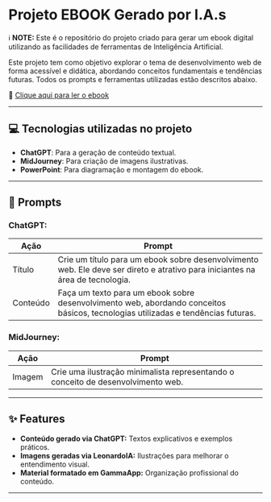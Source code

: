 # Projeto EBOOK Gerado por I.A.s

ℹ️ **NOTE:** Este é o repositório do projeto criado para gerar um ebook digital utilizando as facilidades de ferramentas de Inteligência Artificial.

Este projeto tem como objetivo explorar o tema de desenvolvimento web de forma acessível e didática, abordando conceitos fundamentais e tendências futuras. Todos os prompts e ferramentas utilizadas estão descritos abaixo.

📕 [Clique aqui para ler o ebook](./Entendendo-o-Desenvolvimento-Web.pdf)

---

## 💻 Tecnologias utilizadas no projeto

- **ChatGPT**: Para a geração de conteúdo textual.
- **MidJourney**: Para criação de imagens ilustrativas.
- **PowerPoint**: Para diagramação e montagem do ebook.

---

## 🧠 Prompts

### **ChatGPT**:
| Ação          | Prompt                                                                                                                                        |
|---------------|----------------------------------------------------------------------------------------------------------------------------------------------|
| Título        | Crie um título para um ebook sobre desenvolvimento web. Ele deve ser direto e atrativo para iniciantes na área de tecnologia.               |
| Conteúdo      | Faça um texto para um ebook sobre desenvolvimento web, abordando conceitos básicos, tecnologias utilizadas e tendências futuras.             |

### **MidJourney**:
| Ação   | Prompt                                                                                   |
|--------|------------------------------------------------------------------------------------------|
| Imagem | Crie uma ilustração minimalista representando o conceito de desenvolvimento web.         |

---

## ✨ Features

- **Conteúdo gerado via ChatGPT:** Textos explicativos e exemplos práticos.
- **Imagens geradas via LeonardoIA:** Ilustrações para melhorar o entendimento visual.
- **Material formatado em GammaApp:** Organização profissional do conteúdo.

---



